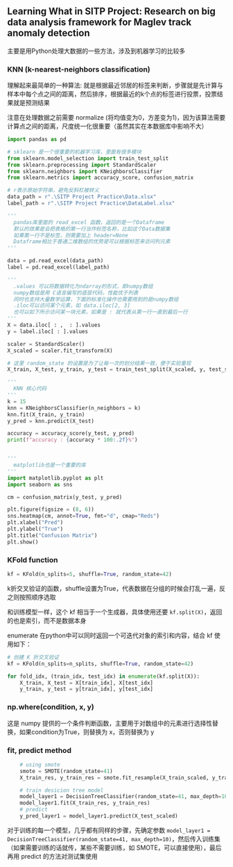 ## Learning What in SITP Project: Research on big data analysis framework for Maglev track anomaly detection



主要是用Python处理大数据的一些方法，涉及到机器学习的比较多



### KNN (k-nearest-neighbors classification)

理解起来最简单的一种算法: 就是根据最近邻居的标签来判断，步骤就是先计算与样本中每个点之间的距离，然后排序，根据最近的k个点的标签进行投票，投票结果就是预测结果

注意在处理数据之前需要 normalize (将均值变为0，方差变为1)，因为该算法需要计算点之间的距离，尺度统一化很重要（虽然其实在本数据库中影响不大）

```Python
import pandas as pd

# sklearn 是一个很重要的机器学习库，里面有很多模块
from sklearn.model_selection import train_test_split
from sklearn.preprocessing import StandardScaler
from sklearn.neighbors import KNeighborsClassifier
from sklearn.metrics import accuracy_score, confusion_matrix

# r表示原始字符串，避免反斜杠被转义
data_path = r".\SITP Project Practice\Data.xlsx"
label_path = r".\SITP Project Practice\DataLabel.xlsx"

'''
  pandas库里面的 read_excel 函数，返回的是一个Dataframe
  默认的效果是会把表格的第一行当作标签名称，比如这个Data数据集
  如果第一行不是标签，则需要加上 header=None
  Dataframe相比于普通二维数组的优势是可以根据标签来访问列元素
'''

data = pd.read_excel(data_path)
label = pd.read_excel(label_path)

'''
  .values 可以将数据转化为ndarray的形式，即numpy数组
  numpy数组是用 C语言编写的底层代码，性能优于列表
  同时也支持大量数学运算，下面的标准化操作也需要用到的是numpy数组
  .iloc可以访问某个元素，如 data.iloc[2, 3]
  也可以如下所示访问某一块元素，如果是 : 就代表从第一行一直到最后一行
'''
X = data.iloc[ : ,  : ].values
y = label.iloc[ : ].values

scaler = StandardScaler()
X_scaled = scaler.fit_transform(X)

# 这里 random_state 的设置是为了让每一次的划分结果一致，便于实验重现
X_train, X_test, y_train, y_test = train_test_split(X_scaled, y, test_size = 0.3, random_state = 30)

'''
  KNN 核心代码
'''
k = 15
knn = KNeighborsClassifier(n_neighbors = k)
knn.fit(X_train, y_train)
y_pred = knn.predict(X_test)

accuracy = accuracy_score(y_test, y_pred)
print(f"accuracy : {accuracy * 100:.2f}%")


'''
  matplotlib也是一个重要的库
'''
import matplotlib.pyplot as plt
import seaborn as sns

cm = confusion_matrix(y_test, y_pred)

plt.figure(figsize = (8, 6))
sns.heatmap(cm, annot=True, fmt="d", cmap="Reds")
plt.xlabel("Pred")
plt.ylabel("True")
plt.title("Confusion Matrix")
plt.show()
```



### KFold function

```python
kf = KFold(n_splits=5, shuffle=True, random_state=42)
```

k折交叉验证的函数，shuffle设置为True，代表数据在分组的时候会打乱一遍，反之则按照顺序选取

和训练模型一样，这个 kf 相当于一个生成器，具体使用还要 `kf.split(X)`，返回的也是索引，而不是数据本身

enumerate 在python中可以同时返回一个可迭代对象的索引和内容，结合 kf 使用如下：

```python
# 创建 K 折交叉验证
kf = KFold(n_splits=n_splits, shuffle=True, random_state=42)

for fold_idx, (train_idx, test_idx) in enumerate(kf.split(X)):
    X_train, X_test = X[train_idx], X[test_idx]
    y_train, y_test = y[train_idx], y[test_idx]
```



### np.where(condition, x, y)

这是 numpy 提供的一个条件判断函数，主要用于对数组中的元素进行选择性替换，如果condition为True，则替换为 x，否则替换为 y



### fit, predict  method

```python
	# using smote
    smote = SMOTE(random_state=41)
    X_train_res, y_train_res = smote.fit_resample(X_train_scaled, y_train_layer1)

    # train desicion tree model 
    model_layer1 = DecisionTreeClassifier(random_state=41, max_depth=10)  # 确定模型参数
    model_layer1.fit(X_train_res, y_train_res)                            # 传入训练集，训练模型          
    # predict
    y_pred_layer1 = model_layer1.predict(X_test_scaled)                   # 使用模型
```

对于训练的每一个模型，几乎都有同样的步骤，先确定参数 `model_layer1 = DecisionTreeClassifier(random_state=41, max_depth=10)`，然后传入训练集（如果需要训练的话就传，某些不需要训练，如 SMOTE，可以直接使用），最后再用 predict 的方法对测试集使用



